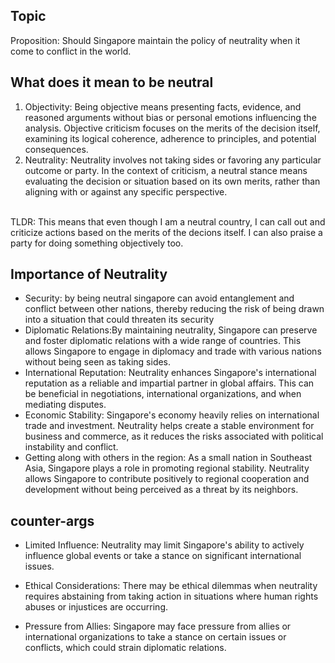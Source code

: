 ## Topic
Proposition: Should Singapore maintain the policy of neutrality when it come to conflict in the world.

## What does it mean to be neutral
1) Objectivity: Being objective means presenting facts, evidence, and reasoned arguments without bias or personal emotions influencing the analysis. Objective criticism focuses on the merits of the decision itself, examining its logical coherence, adherence to principles, and potential consequences.
2) Neutrality: Neutrality involves not taking sides or favoring any particular outcome or party. In the context of criticism, a neutral stance means evaluating the decision or situation based on its own merits, rather than aligning with or against any specific perspective.<br><br>

TLDR: This means that even though I am a neutral country, I can call out and criticize actions based on the merits of the decions itself. I can also praise a party for doing something objectively too.

## Importance of Neutrality
- Security: by being neutral singapore can avoid entanglement and conflict between other nations, thereby reducing the risk of being drawn into a situation that could threaten its security
- Diplomatic Relations:By maintaining neutrality, Singapore can preserve and foster diplomatic relations with a wide range of countries. This allows Singapore to engage in diplomacy and trade with various nations without being seen as taking sides.
- International Reputation: Neutrality enhances Singapore's international reputation as a reliable and impartial partner in global affairs. This can be beneficial in negotiations, international organizations, and when mediating disputes.
- Economic Stability: Singapore's economy heavily relies on international trade and investment. Neutrality helps create a stable environment for business and commerce, as it reduces the risks associated with political instability and conflict.
- Getting along with others in the region:  As a small nation in Southeast Asia, Singapore plays a role in promoting regional stability. Neutrality allows Singapore to contribute positively to regional cooperation and development without being perceived as a threat by its neighbors.

## counter-args
- Limited Influence: Neutrality may limit Singapore's ability to actively influence global events or take a stance on significant international issues.

- Ethical Considerations: There may be ethical dilemmas when neutrality requires abstaining from taking action in situations where human rights abuses or injustices are occurring.

- Pressure from Allies: Singapore may face pressure from allies or international organizations to take a stance on certain issues or conflicts, which could strain diplomatic relations.